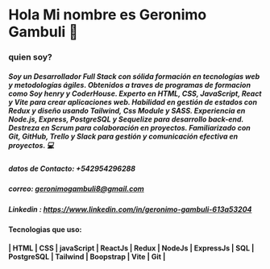 # Hola Mi nombre es Geronimo Gambuli 👋

### quien soy?

##### Soy un Desarrollador Full Stack con sólida formación en tecnologías web y metodologías ágiles. Obtenidos a traves de programas de formacion como Soy henry y CoderHouse. Experto en HTML, CSS, JavaScript, React y Vite para crear aplicaciones web. Habilidad en gestión de estados con Redux y diseño usando Tailwind, Css Module y SASS. Experiencia en Node.js, Express, PostgreSQL y Sequelize para desarrollo back-end. Destreza en Scrum para colaboración en proyectos. Familiarizado con Git, GitHub, Trello y Slack para gestión y comunicación efectiva en proyectos. 💻

##### datos de Contacto: +542954296288
##### correo: geronimogambuli8@gmail.com
##### Linkedin : https://www.linkedin.com/in/geronimo-gambuli-613a53204

#### Tecnologias que uso: 
#### | HTML | CSS | javaScript | ReactJs | Redux | NodeJs | ExpressJs | SQL | PostgreSQL | Tailwind | Boopstrap | Vite | Git |
